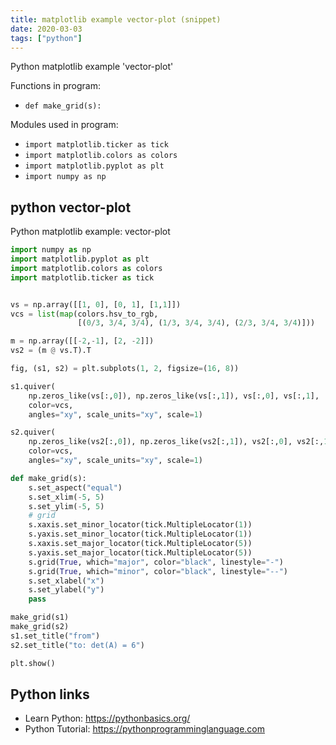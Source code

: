 ```yaml
---
title: matplotlib example vector-plot (snippet)
date: 2020-03-03
tags: ["python"]
---
```

Python matplotlib example 'vector-plot'

Functions in program: 
* `def make_grid(s):`

Modules used in program: 
* `import matplotlib.ticker as tick`
* `import matplotlib.colors as colors`
* `import matplotlib.pyplot as plt`
* `import numpy as np`

## python vector-plot

Python matplotlib example: vector-plot

```python
import numpy as np
import matplotlib.pyplot as plt
import matplotlib.colors as colors
import matplotlib.ticker as tick


vs = np.array([[1, 0], [0, 1], [1,1]])
vcs = list(map(colors.hsv_to_rgb,
               [(0/3, 3/4, 3/4), (1/3, 3/4, 3/4), (2/3, 3/4, 3/4)]))

m = np.array([[-2,-1], [2, -2]])
vs2 = (m @ vs.T).T

fig, (s1, s2) = plt.subplots(1, 2, figsize=(16, 8))

s1.quiver(
    np.zeros_like(vs[:,0]), np.zeros_like(vs[:,1]), vs[:,0], vs[:,1],
    color=vcs,
    angles="xy", scale_units="xy", scale=1)

s2.quiver(
    np.zeros_like(vs2[:,0]), np.zeros_like(vs2[:,1]), vs2[:,0], vs2[:,1],
    color=vcs,
    angles="xy", scale_units="xy", scale=1)

def make_grid(s):
    s.set_aspect("equal")
    s.set_xlim(-5, 5)
    s.set_ylim(-5, 5)
    # grid
    s.xaxis.set_minor_locator(tick.MultipleLocator(1))
    s.yaxis.set_minor_locator(tick.MultipleLocator(1))
    s.xaxis.set_major_locator(tick.MultipleLocator(5))
    s.yaxis.set_major_locator(tick.MultipleLocator(5))
    s.grid(True, which="major", color="black", linestyle="-")
    s.grid(True, which="minor", color="black", linestyle="--")
    s.set_xlabel("x")
    s.set_ylabel("y")
    pass

make_grid(s1)
make_grid(s2)
s1.set_title("from")
s2.set_title("to: det(A) = 6")

plt.show()


```

## Python links

- Learn Python: https://pythonbasics.org/
- Python Tutorial: https://pythonprogramminglanguage.com
